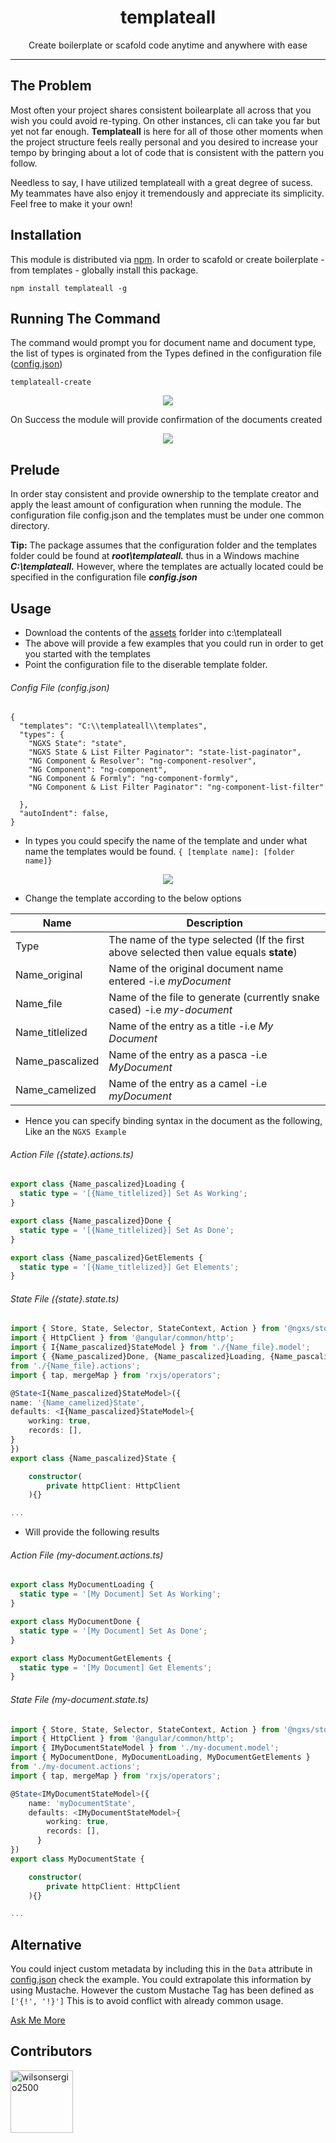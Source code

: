 <div align="center">
<h1>templateall</h1>

<p>Create boilerplate or scafold code anytime and anywhere with ease</p>

</div>

<hr />

## The Problem
Most often your project shares consistent boilearplate all across that you wish you could avoid  re-typing. On other instances, cli can take you far but yet not far enough. **Templateall** is here for all of those other moments when the project structure feels really personal and you desired to increase your tempo by bringing about a lot of code that is consistent with the pattern you follow.

Needless to say, I have utilized templateall with a great degree of sucess. My teammates have also enjoy it tremendously and appreciate its simplicity. Feel free to make it your own!


## Installation

This module is distributed via [npm][npm]. In order to scafold or create boilerplate  - from templates - globally install this package.

```
npm install templateall -g
```

## Running The Command
The command would prompt you for document name and document type, the list of types is orginated from the Types defined in the configuration file ([config.json][configExample])

```
templateall-create
```
<p align="center">
<img src="https://im.ages.io/RTLYaintl1"/>
</p>

On Success the module will provide confirmation of the documents created

<p align="center">
<img src="https://im.ages.io/MxZjdintl1"/>
</p>

## Prelude
In order stay consistent and provide ownership to the template creator and apply the least amount of configuration when running the module. The configuration file config.json and the templates must be under one common directory. 

<div >
<p><strong>Tip:</strong> The package assumes that the configuration folder and the templates folder could be found at <strong><i>root\templateall.</i></strong> thus in a Windows machine <b><i>C:\templateall.</i></b> However, where the templates are actually located could be specified in the configuration file <b><i>config.json</i></b></p>
</div>

## Usage
- Download the contents of the [assets][templateFiles] forlder into c:\templateall
- The above will provide a few examples that you could run in order to get you started with the templates
- Point the configuration file to the diserable template folder.

######  Config File (config.json)
```
{
  "templates": "C:\\templateall\\templates",
  "types": {
    "NGXS State": "state",
    "NGXS State & List Filter Paginator": "state-list-paginator",
    "NG Component & Resolver": "ng-component-resolver",
    "NG Component": "ng-component",
    "NG Component & Formly": "ng-component-formly",
    "NG Component & List Filter Paginator": "ng-component-list-filter"

  },
  "autoIndent": false,
}
```
- In types you could specify the name of the template and under what name the templates would be found. `{ [template name]: [folder name]}`

<p align="center">
    <img src="https://im.ages.io/LxZjdintl1"/>
</p>

- Change the template according to the below options

Name               | Description
---                |---
Type               | The name of the type selected (If the first above selected then value equals **state**)
Name_original               | Name of the original document name entered -i.e *myDocument*
Name_file | Name of the file to generate (currently snake cased) -i.e *my-document*
Name_titlelized | Name of the entry as a title  -i.e *My Document*
Name_pascalized | Name of the entry as a pasca -i.e *MyDocument*
Name_camelized | Name of the entry as a camel -i.e *myDocument*

- Hence you can specify binding syntax in the document as the following, Like an the `NGXS Example`

######  Action File ({state}.actions.ts)
```Typescript
export class {Name_pascalized}Loading {
  static type = '[{Name_titlelized}] Set As Working';
}

export class {Name_pascalized}Done {
  static type = '[{Name_titlelized}] Set As Done';
}

export class {Name_pascalized}GetElements {
  static type = '[{Name_titlelized}] Get Elements';
}
```
######  State File ({state}.state.ts)

```Typescript
import { Store, State, Selector, StateContext, Action } from '@ngxs/store';
import { HttpClient } from '@angular/common/http';
import { I{Name_pascalized}StateModel } from './{Name_file}.model';
import { {Name_pascalized}Done, {Name_pascalized}Loading, {Name_pascalized}GetElements } 
from './{Name_file}.actions';
import { tap, mergeMap } from 'rxjs/operators';

@State<I{Name_pascalized}StateModel>({
name: '{Name_camelized}State',
defaults: <I{Name_pascalized}StateModel>{
    working: true,
    records: [],
}
})
export class {Name_pascalized}State {

    constructor(
        private httpClient: HttpClient
    ){}

...
```
- Will provide the following results
######  Action File (my-document.actions.ts)
```Typescript
export class MyDocumentLoading {
  static type = '[My Document] Set As Working';
}

export class MyDocumentDone {
  static type = '[My Document] Set As Done';
}

export class MyDocumentGetElements {
  static type = '[My Document] Get Elements';
}
```
######  State File (my-document.state.ts)
```Typescript
import { Store, State, Selector, StateContext, Action } from '@ngxs/store';
import { HttpClient } from '@angular/common/http';
import { IMyDocumentStateModel } from './my-document.model';
import { MyDocumentDone, MyDocumentLoading, MyDocumentGetElements } 
from './my-document.actions';
import { tap, mergeMap } from 'rxjs/operators';

@State<IMyDocumentStateModel>({
    name: 'myDocumentState',
    defaults: <IMyDocumentStateModel>{
        working: true,
        records: [],
      }
})
export class MyDocumentState {

    constructor(
        private httpClient: HttpClient
    ){}

...
```

## Alternative

You could inject custom metadata by including this in the `Data` attribute in [config.json][configExample] check the example. You could extrapolate this information by using Mustache. However the custom Mustache Tag has been defined as `['{!', '!}']` This is to avoid conflict with already common usage. 

[Ask Me More][more]

## Contributors
[<img alt="wilsonsergio2500" src="https://avatars2.githubusercontent.com/u/2171533?v=4&s=100" width="100">](https://github.com/wilsonsergio2500)

[npm]: https://www.npmjs.com/
[templateFiles]: /assets/
[configExample]: /assets/config.json
[more]: https://github.com/wilsonsergio2500/templateall/issues